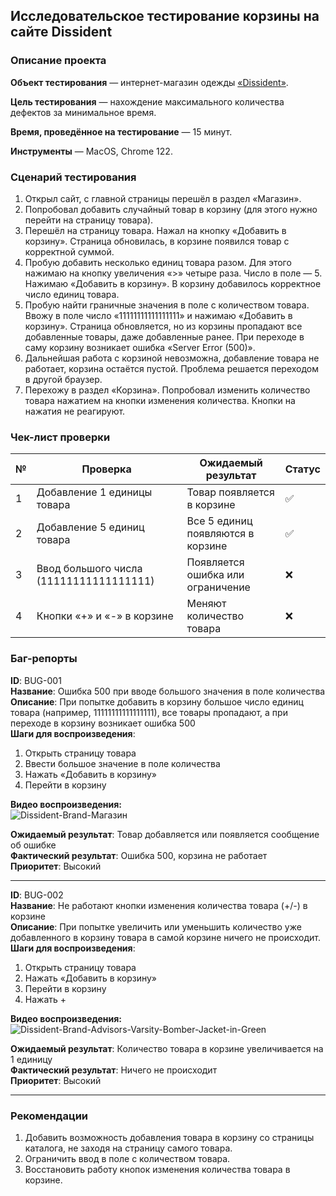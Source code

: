 ## Исследовательское тестирование корзины на сайте Dissident  

### Описание проекта  
**Объект тестирования** — интернет-магазин одежды [«Dissident»](https://dissidentbrand.ru/ru/shop/).  

**Цель тестирования** — нахождение максимального количества дефектов за минимальное время.  

**Время, проведённое на тестирование** — 15 минут.  

**Инструменты** — MacOS, Chrome 122.  

### Сценарий тестирования  

1. Открыл сайт, с главной страницы перешёл в раздел «Магазин».  
2. Попробовал добавить случайный товар в корзину (для этого нужно перейти на страницу товара).  
3. Перешёл на страницу товара. Нажал на кнопку «Добавить в корзину». Страница обновилась, в корзине появился товар с корректной суммой.  
4. Пробую добавить несколько единиц товара разом. Для этого нажимаю на кнопку увеличения «>» четыре раза. Число в поле — 5. Нажимаю «Добавить в корзину». В корзину добавилось корректное число единиц товара.  
5. Пробую найти граничные значения в поле с количеством товара. Ввожу в поле число «11111111111111111» и нажимаю «Добавить в корзину». Страница обновляется, но из корзины пропадают все добавленные товары, даже добавленные ранее. При переходе в саму корзину возникает ошибка «Server Error (500)».  
6. Дальнейшая работа с корзиной невозможна, добавление товара не работает, корзина остаётся пустой. Проблема решается переходом в другой браузер.  
7. Перехожу в раздел «Корзина». Попробовал изменить количество товара нажатием на кнопки изменения количества. Кнопки на нажатия не реагируют.  

### Чек-лист проверки  
| № | Проверка                                | Ожидаемый результат               | Статус |
| - | --------------------------------------- | --------------------------------- | ------ |
| 1 | Добавление 1 единицы товара             | Товар появляется в корзине        | ✅      |
| 2 | Добавление 5 единиц товара              | Все 5 единиц появляются в корзине | ✅      |
| 3 | Ввод большого числа (11111111111111111) | Появляется ошибка или ограничение | ❌      |
| 4 | Кнопки «+» и «-» в корзине              | Меняют количество товара          | ❌      |

### Баг-репорты  

**ID**: BUG-001  
**Название**: Ошибка 500 при вводе большого значения в поле количества  
**Описание**: При попытке добавить в корзину большое число единиц товара (например, 11111111111111111), все товары пропадают, а при переходе в корзину возникает ошибка 500  
**Шаги для воспроизведения**:  
1. Открыть страницу товара  
2. Ввести большое значение в поле количества  
3. Нажать «Добавить в корзину»  
4. Перейти в корзину  

**Видео воспроизведения:**  
![Dissident-Brand-Магазин](https://github.com/user-attachments/assets/548f8f5f-db8a-46ee-990b-78d8345adcf4)

**Ожидаемый результат**: Товар добавляется или появляется сообщение об ошибке  
**Фактический результат**: Ошибка 500, корзина не работает  
**Приоритет**: Высокий  

---
**ID**: BUG-002  
**Название**: Не работают кнопки изменения количества товара (+/-) в корзине  
**Описание**: При попытке увеличить или уменьшить количество уже добавленного в корзину товара в самой корзине ничего не происходит.  
**Шаги для воспроизведения**:  
1. Открыть страницу товара  
2. Нажать «Добавить в корзину»  
3. Перейти в корзину  
4. Нажать +  

**Видео воспроизведения:**  
![Dissident-Brand-Advisors-Varsity-Bomber-Jacket-in-Green](https://github.com/user-attachments/assets/b1d7fc57-3d5c-4d8a-86f5-552dc7d14e48)

**Ожидаемый результат**: Количество товара в корзине увеличивается на 1 единицу  
**Фактический результат**: Ничего не происходит  
**Приоритет**: Высокий  

---
### Рекомендации  
1. Добавить возможность добавления товара в корзину со страницы каталога, не заходя на страницу самого товара.  
2. Ограничить ввод в поле с количеством товара.  
3. Восстановить работу кнопок изменения количества товара в корзине.  
